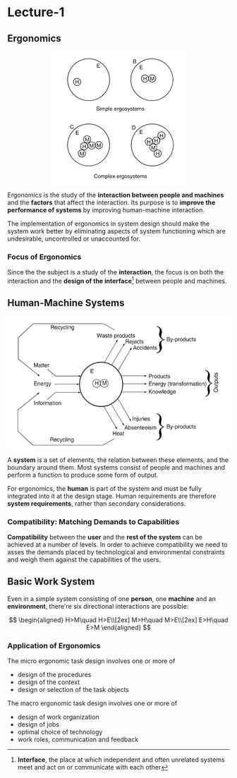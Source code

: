# Lecture-1

## Ergonomics

<div align = center><img height = 300 src = "../assets/ch1-1.png"></div>

Ergonomics is the study of the **interaction between people and machines** and the **factors** that affect the interaction. Its purpose is to **improve the performance of systems** by improving human-machine interaction.

The implementation of ergonomics in system design should make the system work better by eliminating aspects of system functioning which are undesirable, uncontrolled or unaccounted for.

### Focus of Ergonomics

Since the the subject is a study of the **interaction**, the focus is on both the interaction and the **design of the interface**[^1] between people and machines.

## Human-Machine Systems

<div align = center><img height = 300 src = "../assets/ch1-2.png"></div>

A **system** is a set of elements, the relation between these elements, and the boundary around them. Most systems consist of people and machines and perform a function to produce some form of output.

For ergonomics, the **human** is part of the system and must be fully integrated into it at the design stage. Human requirements are therefore **system requirements**, rather than secondary considerations.

### Compatibility: Matching Demands to Capabilities

**Compatibility** between the **user** and the **rest of the system** can be achieved at a number of levels. In order to achieve compatibility we need to asses the demands placed by technological and environmental constraints and weigh them against the capabilities of the users.

## Basic Work System

Even in a simple system consisting of one **person**, one **machine** and an **environment**, there're six directional interactions are possible:

$$
\begin{aligned}
H>M\quad H>E\\[2ex]
M>H\quad M>E\\[2ex]
E>H\quad E>M
\end{aligned}
$$

### Application of Ergonomics

The micro ergonomic task design involves one or more of

- design of the procedures
- design of the context
- design or selection of the task objects

The macro ergonomic task design involves one or more of

- design of work organization
- design of jobs
- optimal choice of technology
- work roles, communication and feedback

[^1]:
    **Interface**, the place at which independent and often unrelated systems meet and act on or communicate with each other
